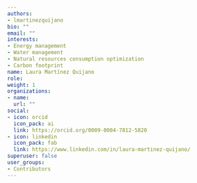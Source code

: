 ```yaml
---
authors:
- lmartinezquijano
bio: ""
email: ""
interests:
- Energy management
- Water management
- Natural resources consumption optimization
- Carbon footprint
name: Laura Martínez Quijano
role:
weight: 1
organizations:
- name: 
  url: ""
social:
- icon: orcid
  icon_pack: ai
  link: https://orcid.org/0009-0004-7812-5820
- icon: linkedin
  icon_pack: fab
  link: https://www.linkedin.com/in/laura-martinez-quijano/
superuser: false
user_groups:
- Contributors
---
```

